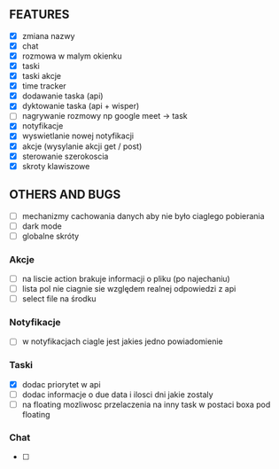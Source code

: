 ## FEATURES

- [x] zmiana nazwy
- [x] chat
- [x] rozmowa w malym okienku
- [x] taski 
- [x] taski akcje
- [x] time tracker
- [x] dodawanie taska (api)
- [x] dyktowanie taska (api + wisper)
- [ ] nagrywanie rozmowy np google meet -> task
- [x] notyfikacje
- [x] wyswietlanie nowej notyfikacji 
- [x] akcje (wysylanie akcji get / post)
- [x] sterowanie szerokoscia
- [x] skroty klawiszowe

## OTHERS AND BUGS

- [ ] mechanizmy cachowania danych aby nie było ciaglego pobierania
- [ ] dark mode
- [ ] globalne skróty

### Akcje

- [ ] na liscie action brakuje informacji o pliku (po najechaniu)
- [ ] lista pol nie ciagnie sie względem realnej odpowiedzi z api
- [ ] select file na środku

### Notyfikacje

- [ ] w notyfikacjach ciagle jest jakies jedno powiadomienie

### Taski

- [x] dodac priorytet w api
- [ ] dodac informacje o due data i ilosci dni jakie zostaly
- [ ] na floating mozliwosc przelaczenia na inny task w postaci boxa pod floating

### Chat

- [ ] 
